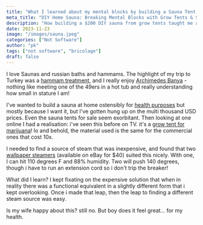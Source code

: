 ```yaml
---
title: "What I learned about my mental blocks by building a Sauna Tent at home with unusual materials"
meta_title: "DIY Home Sauna: Breaking Mental Blocks with Grow Tents & Steamers"
description: "How building a $200 DIY sauna from grow tents taught me about overcoming fixation on expensive solutions"
date: 2023-11-23
image: "/images/sauna.jpeg"
categories: ["Not Software"]
author: "pk"
tags: ["not software", "bricolage"]
draft: false
---
```


I love Saunas and russian baths and hammams. The highlight of my trip to Turkey was a [hammam treatment](https://en.wikipedia.org/wiki/Hammam), and I 
really enjoy [Archimedes Banya](https://banyasf.com/) - nothing like meeting one of the 49ers in a hot tub and really understanding how
small in stature I am!

I've wanted to build a sauna at home ostensibly for [health purposes](https://www.mayoclinicproceedings.org/article/s0025-6196(18)30275-1/fulltext) but mostly because I want it, but I've gotten
hung up on the multi thousand USD prices. Even the sauna tents for sale seem exorbitant. Then looking at one online 
I had a realisation: i've seen this before on TV. it's a [grow tent for marijuana](https://www.google.com/search?q=grow+tent+for+marijuana)! lo and behold, the material used
is the same for the commercial ones that cost 10x.

I needed to find a source of steam that was inexpensive, and found that two [wallpaper steamers](https://en.wikipedia.org/wiki/Wallpaper_steamer) (available on eBay for $40)
suited this nicely. With one, I can hit 110 degrees F and 88% humidity. Two will push 140 degrees, though i have to run
an extension cord so i don't trip the breaker!

What did I learn? I kept fixating on the expensive solution that when in reality there was a functional equivalent in a slightly different form that i kept overlooking. Once i made that leap, then the leap to finding a different steam source was easy. 

Is my wife happy about this? still no. But boy does it feel great... for my health.
